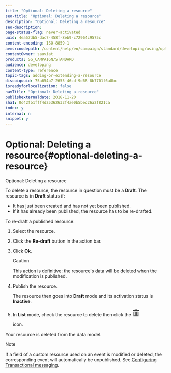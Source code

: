 ```yaml
---
title: "Optional: Deleting a resource"
seo-title: "Optional: Deleting a resource"
description: "Optional: Deleting a resource"
seo-description: 
page-status-flag: never-activated
uuid: 4ea57db5-dac7-458f-8eb9-c72964c9575c
content-encoding: ISO-8859-1
aemsrcnodepath: /content/help/en/campaign/standard/developing/using/optional--deleting-a-resource
contentOwner: sauviat
products: SG_CAMPAIGN/STANDARD
audience: developing
content-type: reference
topic-tags: adding-or-extending-a-resource
discoiquuid: 75a654b7-2655-46cd-9d68-8b7701f6a8bc
isreadyforlocalization: false
navTitle: "Optional: Deleting a resource"
publishexternaldate: 2018-11-20
sha1: 0d42fb1fff4d25362632f4ae0b5bec26a2f821ca
index: y
internal: n
snippet: y
---
```


# Optional: Deleting a resource{#optional-deleting-a-resource}

Optional: Deleting a resource

To delete a resource, the resource in question must be a **Draft**. The resource is in **Draft** status if:

* It has just been created and has not yet been published.
* If it has already been published, the resource has to be re-drafted.

To re-draft a published resource:

1. Select the resource.
1. Click the **Re-draft** button in the action bar.
1. Click **Ok**.

   >[!CAUTION]
   >
   >This action is definitive: the resource's data will be deleted when the modification is published.

1. Publish the resource.

   The resource then goes into **Draft** mode and its activation status is **Inactive**.

1. In **List** mode, check the resource to delete then click the  ![](assets/delete_darkgrey-24px.png)

   icon.

Your resource is deleted from the data model.

>[!NOTE]
>
>If a field of a custom resource used on an event is modified or deleted, the corresponding event will automatically be unpublished. See [Configuring Transactional messaging](../../administration/using/configuring-transactional-messaging.md).

